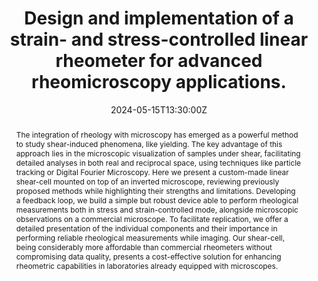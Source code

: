 ---
title: "Design and implementation of a strain- and stress-controlled linear rheometer for advanced rheomicroscopy applications."

event: European Mechanics Society Colloquium 637
event_url: https://637.euromech.org/

location: Parkhotel Schönbrunn

address:
  street: Hietzinger Hauptstraße 10-14
  city: Vienna
  region: AT
  postcode: '1130'
  country: Austria

summary: Poster presentation at EMS COLLOQUIUM on design of a strain and stress-controlled linear rheometer.
abstract:  'The integration of rheology with microscopy has emerged as a powerful method to study shear-induced phenomena, like yielding. The key advantage of this approach lies in the microscopic visualization of samples under shear, facilitating detailed analyses in both real and reciprocal space, using techniques like particle tracking or Digital Fourier Microscopy. Here we present a custom-made linear shear-cell mounted on top of an inverted microscope, reviewing previously proposed methods while highlighting their strengths and limitations. Developing a feedback loop, we build a simple but robust device able to perform rheological measurements both in stress and strain-controlled mode, alongside microscopic observations on a commercial microscope. To facilitate replication, we offer a detailed presentation of the individual components and their importance in performing reliable rheological measurements while imaging. Our shear-cell, being considerably more affordable than commercial rheometers without compromising data quality, presents a cost-effective solution for enhancing rheometric capabilities in laboratories already equipped with microscopes.'

# Talk start and end times.
#   End time can optionally be hidden by prefixing the line with `#`.
date: '2024-05-15T13:30:00Z'
date_end: '2024-05-17T14:00:00Z'
all_day: true

# Schedule page publish date (NOT talk date).
publishDate: '2024-05-13T00:00:00Z'

authors: [Nikos, admin]
tags: []

# Is this a featured talk? (true/false)
featured: false

image:
  caption: 'Image credit: [**EUROMECH**](https://637.euromech.org/)'
  focal_point: Right

url_code: ''
url_pdf: "files/post/poster_nikos_2024.pdf"
url_slides: ''
url_video: ''

# Markdown Slides (optional).
#   Associate this talk with Markdown slides.
#   Simply enter your slide deck's filename without extension.
#   E.g. `slides = "example-slides"` references `content/slides/example-slides.md`.
#   Otherwise, set `slides = ""`.
slides:

# Projects (optional).
#   Associate this post with one or more of your projects.
#   Simply enter your project's folder or file name without extension.
#   E.g. `projects = ["internal-project"]` references `content/project/deep-learning/index.md`.
#   Otherwise, set `projects = []`.
#projects:

#Slides can be added in a few ways:
#
#- **Create** slides using Wowchemy's [_Slides_](https://docs.hugoblox.com/managing-content/#create-slides) feature and link using `slides` parameter in the front matter of the talk file
#- **Upload** an existing slide deck to `static/` and link using `url_slides` parameter in the front matter of the talk file
#- **Embed** your slides (e.g. Google Slides) or presentation video on this page using [shortcodes](https://docs.hugoblox.com/writing-markdown-latex/).
#
#Further event details, including page elements such as image galleries, can be added to the body of this page.

---